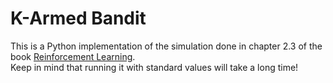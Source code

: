 # K-Armed Bandit
This is a Python implementation of the simulation done in chapter 2.3 of the book [Reinforcement Learning](http://incompleteideas.net/book/RLbook2020.pdf).  
Keep in mind that running it with standard values will take a long time!
